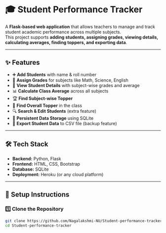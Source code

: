 # 🎓 Student Performance Tracker

A **Flask-based web application** that allows teachers to manage and track student academic performance across multiple subjects.  
This project supports **adding students, assigning grades, viewing details, calculating averages, finding toppers, and exporting data**.

---

## ✨ Features

- ➕ **Add Students** with name & roll number  
- 📝 **Assign Grades** for subjects like Math, Science, English  
- 👀 **View Student Details** with subject-wise grades and average  
- 📊 **Calculate Class Average** across all subjects  
- 🏆 **Find Subject-wise Topper**  
- 🏅 **Find Overall Topper** in the class  
- 🔍 **Search & Edit Students** (extra feature)  
- 💾 **Persistent Data Storage** using SQLite  
- 📂 **Export Student Data** to CSV file (backup feature)  

---

## 🛠 Tech Stack

- **Backend:** Python, Flask  
- **Frontend:** HTML, CSS, Bootstrap  
- **Database:** SQLite  
- **Deployment:** Heroku (or any cloud platform)  

---

## 🚀 Setup Instructions

### 1️⃣ Clone the Repository
```bash
git clone https://github.com/Nagalakshmi-NU/Student-performance-tracker.git
cd Student-performance-tracker
